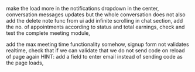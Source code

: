 make the load more in the notifications dropdown in the center,
conversation messages updates but the whole conversation does not
also add the delete note func from ui
add infinite scrolling in chat section,
add the no. of appointments according to status and total earnings,
check and test the complete meeting module,

add the max meeting time functionality somehow,
signup form not validates realtime,
check that if we can validate that we do not send code on reload of page again HINT: add a field to enter email instead of sending code as the page loads,
